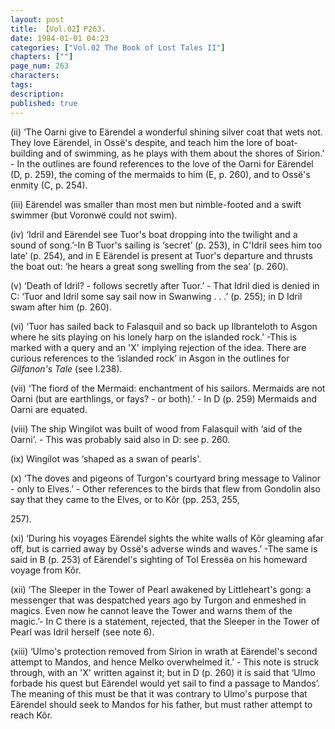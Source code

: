 ```yaml
---
layout: post
title: 【Vol.02】P263.
date: 1984-01-01 04:23
categories: ["Vol.02 The Book of Lost Tales II"]
chapters: [""]
page_num: 263
characters: 
tags: 
description: 
published: true
---
```


<p style="text-indent: 0;">
(ii) ‘The Oarni give to Eärendel a wonderful shining silver coat that wets not. They love Eärendel, in Ossë's despite, and teach him the lore of boat-building and of swimming, as he plays with them about the shores of Sirion.’ - In the outlines are found references to the love of the Oarni for Eärendel (D, p. 259), the coming of the mermaids to him (E, p. 260), and to Ossë's enmity (C, p. 254).
</p>

(iii) Eärendel was smaller than most men but nimble-footed and a swift swimmer (but Voronwë could not swim).

(iv) ‘Idril and Eärendel see Tuor's boat dropping into the twilight and a sound of song.’-In B Tuor's sailing is ‘secret’ (p. 253), in C'Idril sees him too late’ (p. 254), and in E Eärendel is present at Tuor's departure and thrusts the boat out: ‘he hears a great song swelling from the sea’ (p. 260).

(v) ‘Death of Idril? - follows secretly after Tuor.’ - That Idril died is denied in C: ‘Tuor and Idril some say sail now in Swanwing . . .’ (p. 255); in D Idril swam after him (p. 260).

(vi) ‘Tuor has sailed back to Falasquil and so back up Ilbranteloth to Asgon where he sits playing on his lonely harp on the islanded rock.’ -This is marked with a query and an 'X' implying rejection of the idea. There are curious references to the ‘islanded rock’ in Asgon in the outlines for <I>Gilfanon's Tale </I>(see I.238).

(vii) ‘The fiord of the Mermaid: enchantment of his sailors. Mermaids are not Oarni (but are earthlings, or fays? - or both).’ - In D (p. 259) Mermaids and Oarni are equated.

(viii) The ship Wingilot was built of wood from Falasquil with ‘aid of the Oarni’. - This was probably said also in D: see p. 260.

(ix) Wingilot was ‘shaped as a swan of pearls'.

(x) ‘The doves and pigeons of Turgon's courtyard bring message to Valinor - only to Elves.’ - Other references to the birds that flew from Gondolin also say that they came to the Elves, or to Kôr (pp. 253, 255,

257).

(xi) ‘During his voyages Eärendel sights the white walls of Kôr gleaming afar off, but is carried away by Ossë's adverse winds and waves.’ -The same is said in B (p. 253) of Eärendel's sighting of Tol Eressëa on his homeward voyage from Kôr.

(xii) ‘The Sleeper in the Tower of Pearl awakened by Littleheart's gong: a messenger that was despatched years ago by Turgon and enmeshed in magics. Even now he cannot leave the Tower and warns them of the magic.’- In C there is a statement, rejected, that the Sleeper in the Tower of Pearl was Idril herself (see note 6).

(xiii) ‘Ulmo's protection removed from Sirion in wrath at Eärendel's second attempt to Mandos, and hence Melko overwhelmed it.’ - This note is struck through, with an 'X' written against it; but in D (p. 260) it is said that ‘Ulmo forbade his quest but Eärendel would yet sail to find a passage to Mandos’. The meaning of this must be that it was contrary to Ulmo's purpose that Eärendel should seek to Mandos for his father, but must rather attempt to reach Kôr.

